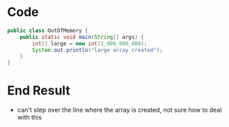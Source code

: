 # Code
```java
public class OutOfMemory {
    public static void main(String[] args) {
        int[] large = new int[1_000_000_000];
        System.out.println("large array created");
    }
}
```

# End Result
* can't step over the line where the array is created, not sure how to deal with this